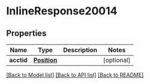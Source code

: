 # InlineResponse20014

## Properties
Name | Type | Description | Notes
------------ | ------------- | ------------- | -------------
**acctid** | [**Position**](Position.md) |  | [optional] 

[[Back to Model list]](../README.md#documentation-for-models) [[Back to API list]](../README.md#documentation-for-api-endpoints) [[Back to README]](../README.md)


